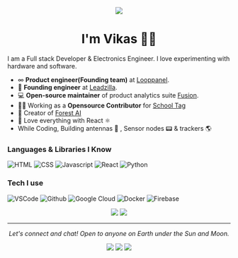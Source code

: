 <!-- markdownlint-disable MD033 MD041 -->
<p align="center">
  <img src="https://media.giphy.com/media/Nx0rz3jtxtEre/giphy.gif">
</p>

<h1 align="center">
I'm Vikas 🙋‍♂
</h1>
I am a Full stack Developer & Electronics Engineer. I love experimenting with hardware and software.


- ∞ **Product engineer(Founding team)** at [Looppanel](https://looppanel.com/).
- 🦖  **Founding engineer** at [Leadzilla](https://leadzilla.ai/).
- 💻  **Open-source maintainer** of product analytics suite [Fusion](https://fusionhq.co/).
- 👨‍🏫  Working as a **Opensource Contributor** for [School Tag](https://schooltag.org/)
- 🦄  Creator of [Forest AI](https://forestai.web.app/)
- 💙 Love everything with React  ⚛️
- While Coding, Building antennas 📡 , Sensor nodes 📟   & trackers  🌎

### Languages & Libraries I Know

![HTML](https://img.shields.io/static/v1?label=HTML&message=5&color=E34F26&style=for-the-badge&logo=html5)
![CSS](https://img.shields.io/static/v1?label=CSS&message=3&color=1572B6&style=for-the-badge&logo=css3)
![Javascript](https://img.shields.io/static/v1?label=JavaScript&message=ES8&style=for-the-badge&color=F7DF1E&logo=JavaScript)
![React](https://img.shields.io/static/v1?label=React&message=3.9&color=007ACC&style=for-the-badge&logo=React)
![Python](https://img.shields.io/static/v1?label=Python&style=for-the-badge&message=3&color=3776AB&logo=PYTHON)


### Tech I use

![VSCode](https://img.shields.io/static/v1?label=VSCode&message=1.48-insider&style=for-the-badge&color=1FC0A7&logo=visual-studio)
![Github](https://img.shields.io/static/v1?label=GitHub&message=Eventyret&color=181717&style=for-the-badge&logo=github)
![Google Cloud](https://img.shields.io/static/v1?label=GoogleCloud&message=🚀&color=4285F4&style=for-the-badge&logo=google)
![Docker](https://img.shields.io/static/v1?label=Docker&message=🐳&color=4285F4&style=for-the-badge&logo=docker)
![Firebase](https://img.shields.io/static/v1?label=Firebase&style=for-the-badge&message=7.16.0&color=FFCA28&logo=firebase)

<p align="center">
    <img src="https://github-readme-stats.vercel.app/api?username=singh-vikas-m&count_private=true&show_icons=true&hide_title=true&theme=cobalt" />
    <img src="https://github-readme-stats.vercel.app/api/top-langs/?username=singh-vikas-m&layout=compact&theme=cobalt" />
</p>

<hr>
<p align="center">
  <i>Let's connect and chat! Open to anyone on Earth under the Sun and Moon.</i>

  <p align="center">
    <a href="https://twitter.com/dr_viktor_doom" alt="Twitter" target="_blank"><img src="https://github.com/singh-vikas-m/singh-vikas-m/blob/main/assets/twitter.png"></a>
    <a href="https://www.linkedin.com/in/vikas-singh-5ab6a113b/" alt="Linkedin" target="_blank"><img src="https://github.com/singh-vikas-m/singh-vikas-m/blob/main/assets/linkedin.png"></a>
    <a href="https://github.com/singh-vikas-m" alt="GitHub" target="_blank"><img src="https://github.com/singh-vikas-m/singh-vikas-m/blob/main/assets/github.png"></a>

  </p>
  
</p>
